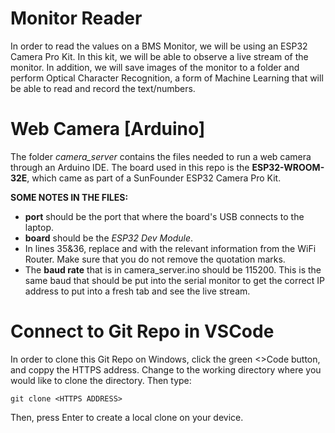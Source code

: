 # Monitor Reader
In order to read the values on a BMS Monitor, we will be using an ESP32 Camera Pro Kit. In this kit, we will be able to observe a live stream of the monitor. In addition, we will save images of the monitor to a folder and perform Optical Character Recognition, a form of Machine Learning that will be able to read and record the text/numbers. 

# Web Camera [Arduino]
The folder _camera_server_ contains the files needed to run a web camera through an Arduino IDE. The board used in this repo is the **ESP32-WROOM-32E**, which came as part of a SunFounder ESP32 Camera Pro Kit. 

**SOME NOTES IN THE FILES:**

- **port** should be the port that where the board's USB connects to the laptop.
- **board** should be the _ESP32 Dev Module_. 
- In lines 35&36, replace **<ssid>** and **<password>** with the relevant information from the WiFi Router. Make sure that you do not remove the quotation marks.
- The **baud rate** that is in camera_server.ino should be 115200. This is the same baud that should be put into the serial monitor to get the correct IP address to put into a fresh tab and see the live stream.


# Connect to Git Repo in VSCode
In order to clone this Git Repo on Windows, click the green <>Code button, and coppy the HTTPS address. Change to the working directory where you would like to clone the directory. Then type:

	git clone <HTTPS ADDRESS>

Then, press Enter to create a local clone on your device. 
